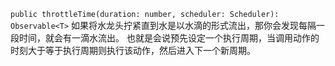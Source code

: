 `public throttleTime(duration: number, scheduler: Scheduler): Observable<T>`
如果将水龙头拧紧直到水是以水滴的形式流出，那你会发现每隔一段时间，就会有一滴水流出。
也就是会说预先设定一个执行周期，当调用动作的时刻大于等于执行周期则执行该动作，然后进入下一个新周期。
